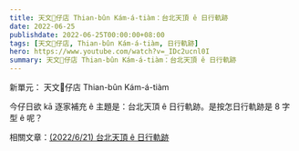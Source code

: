 ```yaml
---
title: 天文𥴊仔店 Thian-bûn Kám-á-tiàm：台北天頂 ê 日行軌跡
date: 2022-06-25
publishdate: 2022-06-25T00:00:00+08:00
tags: [天文𥴊仔店, Thian-bûn Kám-á-tiàm, 日行軌跡]
hero: https://www.youtube.com/watch?v=_IDc2ucnl0I
summary: 天文𥴊仔店 Thian-bûn Kám-á-tiàm：台北天頂 ê 日行軌跡
---
```


新單元： 天文𥴊仔店 Thian-bûn Kám-á-tiàm

今仔日欲 kā 逐家補充 ê 主題是：台北天頂 ê 日行軌跡。是按怎日行軌跡是 8 字型 ê 呢？


相關文章：[(2022/6/21) 台北天頂 ê 日行軌跡](https://apod.tw/daily/20220621/)
